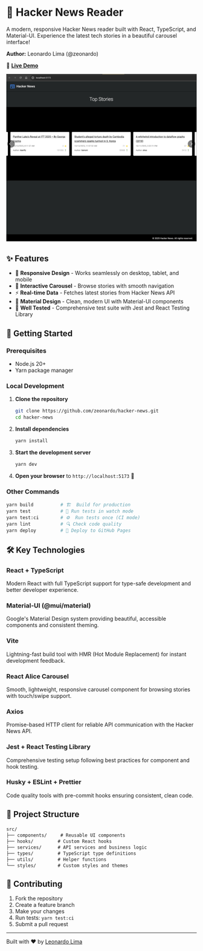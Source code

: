 # 📰 Hacker News Reader

A modern, responsive Hacker News reader built with React, TypeScript, and Material-UI. Experience the latest tech stories in a beautiful carousel interface!

**Author:** Leonardo Lima (@zeonardo)

🌟 **[Live Demo](https://zeonardo.github.io/hacker-news/)**

![Hacker News Reader](./public/hacker-news.jpg)

## ✨ Features

- 📱 **Responsive Design** - Works seamlessly on desktop, tablet, and mobile
- 🎠 **Interactive Carousel** - Browse stories with smooth navigation
- ⚡ **Real-time Data** - Fetches latest stories from Hacker News API
- 🎨 **Material Design** - Clean, modern UI with Material-UI components
- 🧪 **Well Tested** - Comprehensive test suite with Jest and React Testing Library

## 🚀 Getting Started

### Prerequisites

- Node.js 20+
- Yarn package manager

### Local Development

1. **Clone the repository**

   ```bash
   git clone https://github.com/zeonardo/hacker-news.git
   cd hacker-news
   ```

2. **Install dependencies**

   ```bash
   yarn install
   ```

3. **Start the development server**

   ```bash
   yarn dev
   ```

4. **Open your browser** to `http://localhost:5173` 🎉

### Other Commands

```bash
yarn build          # 🏗️  Build for production
yarn test           # 🧪 Run tests in watch mode
yarn test:ci        # ⚙️  Run tests once (CI mode)
yarn lint           # 🔍 Check code quality
yarn deploy         # 🚀 Deploy to GitHub Pages
```

## 🛠️ Key Technologies

### **React + TypeScript**

Modern React with full TypeScript support for type-safe development and better developer experience.

### **Material-UI (@mui/material)**

Google's Material Design system providing beautiful, accessible components and consistent theming.

### **Vite**

Lightning-fast build tool with HMR (Hot Module Replacement) for instant development feedback.

### **React Alice Carousel**

Smooth, lightweight, responsive carousel component for browsing stories with touch/swipe support.

### **Axios**

Promise-based HTTP client for reliable API communication with the Hacker News API.

### **Jest + React Testing Library**

Comprehensive testing setup following best practices for component and hook testing.

### **Husky + ESLint + Prettier**

Code quality tools with pre-commit hooks ensuring consistent, clean code.

## 📖 Project Structure

```
src/
├── components/     # Reusable UI components
├── hooks/         # Custom React hooks
├── services/      # API services and business logic
├── types/         # TypeScript type definitions
├── utils/         # Helper functions
└── styles/        # Custom styles and themes
```

## 🤝 Contributing

1. Fork the repository
2. Create a feature branch
3. Make your changes
4. Run tests: `yarn test:ci`
5. Submit a pull request

---

Built with ❤️ by [Leonardo Lima](https://github.com/zeonardo)
